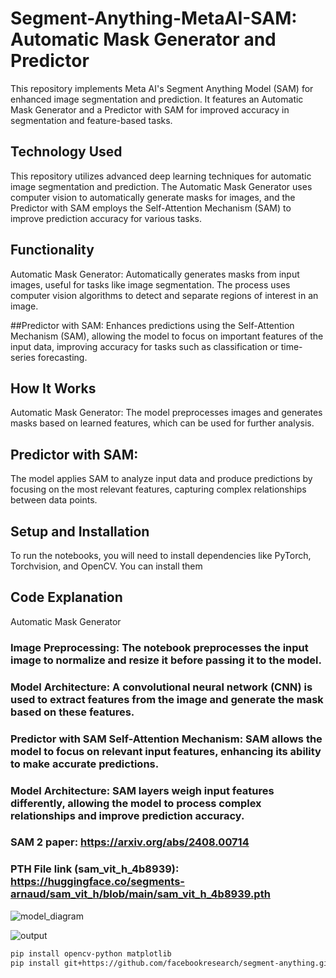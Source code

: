 # Segment-Anything-MetaAI-SAM: Automatic Mask Generator and Predictor

This repository implements Meta AI's Segment Anything Model (SAM) for enhanced image segmentation and prediction. It features an Automatic Mask Generator and a Predictor with SAM for improved accuracy in segmentation and feature-based tasks.

## Technology Used

This repository utilizes advanced deep learning techniques for automatic image segmentation and prediction. The Automatic Mask Generator uses computer vision to automatically generate masks for images, and the Predictor with SAM employs the Self-Attention Mechanism (SAM) to improve prediction accuracy for various tasks.

## Functionality
Automatic Mask Generator: Automatically generates masks from input images, useful for tasks like image segmentation. The process uses computer vision algorithms to detect and separate regions of interest in an image.

##Predictor with SAM: 
Enhances predictions using the Self-Attention Mechanism (SAM), allowing the model to focus on important features of the input data, improving accuracy for tasks such as classification or time-series forecasting.

## How It Works
Automatic Mask Generator: The model preprocesses images and generates masks based on learned features, which can be used for further analysis.

## Predictor with SAM: 
The model applies SAM to analyze input data and produce predictions by focusing on the most relevant features, capturing complex relationships between data points.

## Setup and Installation
To run the notebooks, you will need to install dependencies like PyTorch, Torchvision, and OpenCV. You can install them 

## Code Explanation
Automatic Mask Generator
### Image Preprocessing: The notebook preprocesses the input image to normalize and resize it before passing it to the model.

### Model Architecture: A convolutional neural network (CNN) is used to extract features from the image and generate the mask based on these features.

### Predictor with SAM Self-Attention Mechanism: SAM allows the model to focus on relevant input features, enhancing its ability to make accurate predictions.

### Model Architecture: SAM layers weigh input features differently, allowing the model to process complex relationships and improve prediction accuracy.


### SAM 2 paper: https://arxiv.org/abs/2408.00714
### PTH File link (sam_vit_h_4b8939): https://huggingface.co/segments-arnaud/sam_vit_h/blob/main/sam_vit_h_4b8939.pth 



![model_diagram](https://github.com/user-attachments/assets/df79d029-60fa-4e35-a302-2d0e4a6c19bf)



![output](https://github.com/user-attachments/assets/8f18db8f-e0f7-45a4-8d24-bb4593069b7c)









```bash
pip install opencv-python matplotlib
pip install git+https://github.com/facebookresearch/segment-anything.git

